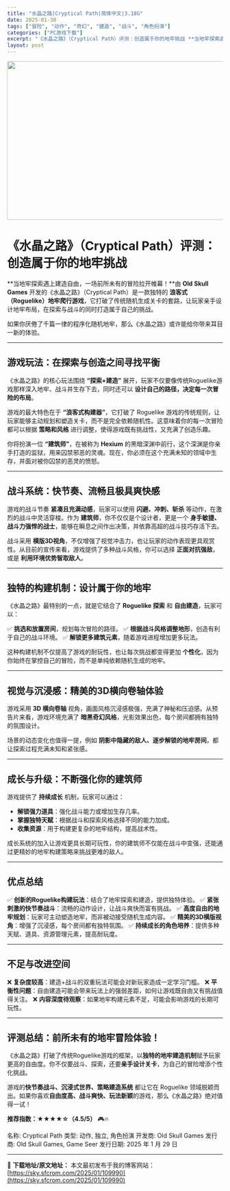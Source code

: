 ```yaml
---
title: "水晶之路|Cryptical Path|简体中文|3.18G"
date: 2025-01-30
tags: ["冒险", "动作", "奇幻", "建造", "战斗", "角色扮演"]
categories: ["PC游戏下载"]
excerpt: "《水晶之路》（Cryptical Path）评测：创造属于你的地牢挑战 **当地牢探索遇上建造自由，一场前所未有的冒险拉开帷幕！**由 Old Skull Games 开发的《水晶之路》（Cryptical Path）是一款独特的 浪客式（Roguelike）地牢爬行游戏，它打破了传统随机生成关卡的&hellip;"
layout: post
---
```


<img class="aligncenter size-full wp-image-109991" src="https://sky.sfcrom.com/wp-content/uploads/2025/01/2025013001302275.webp" alt="" width="660" height="370" />
<h1>《水晶之路》（Cryptical Path）评测：创造属于你的地牢挑战</h1>
**当地牢探索遇上建造自由，一场前所未有的冒险拉开帷幕！**由 <strong>Old Skull Games</strong> 开发的《水晶之路》（Cryptical Path）是一款独特的 <strong>浪客式（Roguelike）地牢爬行游戏</strong>，它打破了传统随机生成关卡的套路，让玩家亲手设计地牢布局，在探索与战斗的同时打造属于自己的挑战。

如果你厌倦了千篇一律的程序化随机地牢，那么《水晶之路》或许能给你带来耳目一新的体验。

<hr />

<h2><strong>游戏玩法：在探索与创造之间寻找平衡</strong></h2>
《水晶之路》的核心玩法围绕 <strong>“探索+建造”</strong> 展开，玩家不仅要像传统Roguelike游戏那样深入地牢、战斗并生存下去，同时还可以 <strong>设计自己的路径，决定每一次冒险的布局</strong>。

游戏的最大特色在于 <strong>“浪客式构建器”</strong>，它打破了 Roguelike 游戏的传统规则，让玩家能够主动规划和塑造关卡，而不是完全依赖随机性。这意味着你的每一次冒险都可以根据 <strong>策略和风格</strong> 进行调整，使得游戏既有挑战性，又充满了创造乐趣。

你将扮演一位 <strong>“建筑师”</strong>，在被称为 <strong>Hexium</strong> 的黑暗深渊中前行，这个深渊是你亲手打造的监狱，用来囚禁邪恶的灵魂。现在，你必须在这个充满未知的领域中生存，并面对被你囚禁的恶灵的愤怒。

<hr />

<h2><strong>战斗系统：快节奏、流畅且极具爽快感</strong></h2>
游戏的战斗节奏 <strong>紧凑且充满动感</strong>，玩家可以使用 <strong>闪避、冲刺、斩杀</strong> 等动作，在激烈的战斗中灵活穿梭。作为 <strong>建筑师</strong>，你不仅仅是个设计者，更是一个 <strong>身手敏捷、战斗力强悍的战士</strong>，能够在瞬息之间作出决策，并依靠高超的战斗技巧存活下去。

战斗采用 <strong>横版3D视角</strong>，不仅增强了视觉冲击力，也让玩家的动作表现更具观赏性。从目前的宣传来看，游戏提供了多种战斗风格，你可以选择 <strong>正面对抗强敌</strong>，或是 <strong>利用环境优势智取敌人</strong>。

<hr />

<h2><strong>独特的构建机制：设计属于你的地牢</strong></h2>
《水晶之路》最特别的一点，就是它结合了 <strong>Roguelike 探索</strong> 和 <strong>自由建造</strong>，玩家可以：

✅ <strong>挑选和放置房间</strong>，规划每次冒险的路径。
✅ <strong>根据战斗风格调整地形</strong>，创造有利于自己的战斗环境。
✅ <strong>解锁更多建筑元素</strong>，随着游戏进程增加更多玩法。

这种构建机制不仅提高了游戏的耐玩性，也让每次挑战都变得更加 <strong>个性化</strong>，因为你始终在掌控自己的冒险，而不是单纯依赖随机生成的地牢。

<hr />

<h2><strong>视觉与沉浸感：精美的3D横向卷轴体验</strong></h2>
游戏采用 <strong>3D 横向卷轴</strong> 视角，画面风格沉浸感极强，充满了神秘和压迫感。从预告片来看，游戏环境充满了 <strong>暗黑奇幻风格</strong>，光影效果出色，每个房间都拥有独特的氛围设计。

场景的动态变化也值得一提，例如 <strong>阴影中隐藏的敌人、逐步解锁的地牢房间</strong>，都让探索过程充满未知和紧张感。

<hr />

<h2><strong>成长与升级：不断强化你的建筑师</strong></h2>
游戏提供了 <strong>持续成长</strong> 机制，玩家可以通过：
<ul>
 	<li><strong>解锁强力道具</strong>：强化战斗能力或增加生存几率。</li>
 	<li><strong>掌握独特天赋</strong>：根据战斗和探索风格选择不同的能力加成。</li>
 	<li><strong>收集资源</strong>：用于构建更复杂的地牢结构，提高战术性。</li>
</ul>
成长系统的加入让游戏更具长期可玩性，你的建筑师不仅能在战斗中变强，还能通过更精妙的地牢构建策略来挑战更难的敌人。

<hr />

<h2><strong>优点总结</strong></h2>
✅ <strong>创新的Roguelike构建玩法</strong>：结合了地牢探索和建造，提供独特体验。
✅ <strong>紧张刺激的快节奏战斗</strong>：流畅的动作设计，让战斗爽快而富有挑战。
✅ <strong>高度自由的地牢规划</strong>：玩家可主动塑造地牢，而非被动接受随机生成内容。
✅ <strong>精美的3D横版视角</strong>：增强了沉浸感，每个房间都有独特氛围。
✅ <strong>持续成长的角色培养</strong>：提供多种天赋、道具、资源管理元素，提高耐玩度。

<hr />

<h2><strong>不足与改进空间</strong></h2>
❌ <strong>复杂度较高</strong>：建造+战斗的双重玩法可能会对新玩家造成一定学习门槛。
❌ <strong>平衡性问题</strong>：自由建造可能会带来玩法上的强弱差距，如何让游戏既自由又有挑战值得关注。
❌ <strong>内容深度待观察</strong>：如果地牢构建元素不足，可能会影响游戏的长期可玩性。

<hr />

<h2><strong>评测总结：前所未有的地牢冒险体验！</strong></h2>
《水晶之路》打破了传统Roguelike游戏的框架，以<strong>独特的地牢建造机制</strong>赋予玩家更高的自由度。你不仅要战斗、探索，还要<strong>亲手设计关卡</strong>，为自己的冒险增添个性化挑战。

游戏的<strong>快节奏战斗、沉浸式世界、策略建造系统</strong> 都让它在 Roguelike 领域脱颖而出。如果你喜欢<strong>自由度高、战斗爽快、玩法新颖</strong>的游戏，那么《水晶之路》绝对值得一试！

<strong>推荐指数：★★★★☆（4.5/5）</strong> 🎮🔥

名称: Cryptical Path
类型: 动作, 独立, 角色扮演
开发商: Old Skull Games
发行商: Old Skull Games, Game Seer
发行日期: 2025 年 1 月 29 日

---
📖 **下载地址/原文地址：** 本文最初发布于我的博客网站：[https://sky.sfcrom.com/2025/01/109990](https://sky.sfcrom.com/2025/01/109990)
